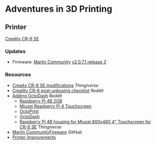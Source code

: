 # Adventures in 3D Printing

## Printer

[Creality CR-6 SE](https://www.creality.com/goods-detail/cr-6-se-3d-printer)

### Updates
- Firmware: [Marlin Community](https://github.com/CR6Community/Marlin) [v2.0.7.1 release 3](]https://github.com/CR6Community/Marlin/releases/tag/v2.0.7.1-cr6-community-release-3)

### Resources

- [Creaity CR-6 SE modifications](https://www.thingiverse.com/pandataco/collections/cr-6-se) _Thingiverse_
- [Creality CR-6 post-unboxing checklist](https://www.reddit.com/r/CR6/comments/ibwvvf/cr6_postunboxing_checklist/) _Reddit_
- [Adding OctoDash](https://www.reddit.com/r/CR6/comments/le3mos/added_octodash_to_my_cr6_se/) _Reddit_
  - [Raspberry Pi 4B 2GB](https://www.amazon.com/gp/product/B07TD42S27/ref=ppx_yo_dt_b_asin_title_o03_s00?ie=UTF8&psc=1)
  - [Miuzei Raspberry Pi 4 Touchscreen](https://www.amazon.com/gp/product/B07XBVF1C9/ref=ppx_yo_dt_b_asin_title_o01_s01?ie=UTF8&psc=1)
  - [OctoPrint](https://octoprint.org/)
  - [OctoDash](https://github.com/UnchartedBull/OctoDash)
  - [Raspberry Pi 4B housing for Miuzei 800x480 4" Touchscreen for CR-6 SE](https://www.thingiverse.com/thing:4663911) _Thingiverse_
- [Marlin CommunityFireware](https://github.com/CR6Community/Marlin) _GitHub_
- [Printer Improvements](https://www.instructables.com/CR-6-SE-3D-Printer-Improvements/) 


